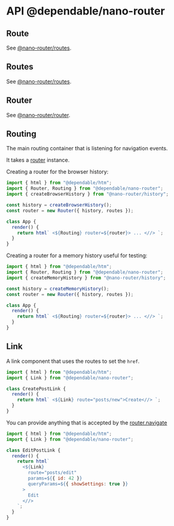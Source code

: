 # API @dependable/nano-router

## Route

See [@nano-router/routes](https://github.com/sunesimonsen/nano-router/tree/master/packages/routes/API.md#Route).

## Routes

See [@nano-router/routes](https://github.com/sunesimonsen/nano-router/tree/master/packages/routes/API.md#Routes).

## Router

See [@nano-router/router](https://github.com/sunesimonsen/nano-router/tree/master/packages/router/API.md#router).

## Routing

The main routing container that is listening for navigation events.

It takes a [router](https://github.com/sunesimonsen/nano-router/tree/master/packages/router/Readme.md) instance.

Creating a router for the browser history:

```js
import { html } from "@dependable/htm";
import { Router, Routing } from "@dependable/nano-router";
import { createBrowserHistory } from "@nano-router/history";

const history = createBrowserHistory();
const router = new Router({ history, routes });

class App {
  render() {
    return html` <${Routing} router=${router}> ... <//> `;
  }
}
```

Creating a router for a memory history useful for testing:

```js
import { html } from "@dependable/htm";
import { Router, Routing } from "@dependable/nano-router";
import { createMemoryHistory } from "@nano-router/history";

const history = createMemoryHistory();
const router = new Router({ history, routes });

class App {
  render() {
    return html` <${Routing} router=${router}> ... <//> `;
  }
}
```

## Link

A link component that uses the routes to set the `href`.

```js
import { html } from "@dependable/htm";
import { Link } from "@dependable/nano-router";

class CreatePostLink {
  render() {
    return html` <${Link} route="posts/new">Create<//> `;
  }
}
```

You can provide anything that is accepted by the [router.navigate](https://github.com/sunesimonsen/nano-router/blob/master/packages/router/API.md#navigate)

```js
import { html } from "@dependable/htm";
import { Link } from "@dependable/nano-router";

class EditPostLink {
  render() {
    return html`
      <${Link}
        route="posts/edit"
        params=${{ id: 42 }}
        queryParams=${{ showSettings: true }}
      >
        Edit
      <//>
    `;
  }
}
```
